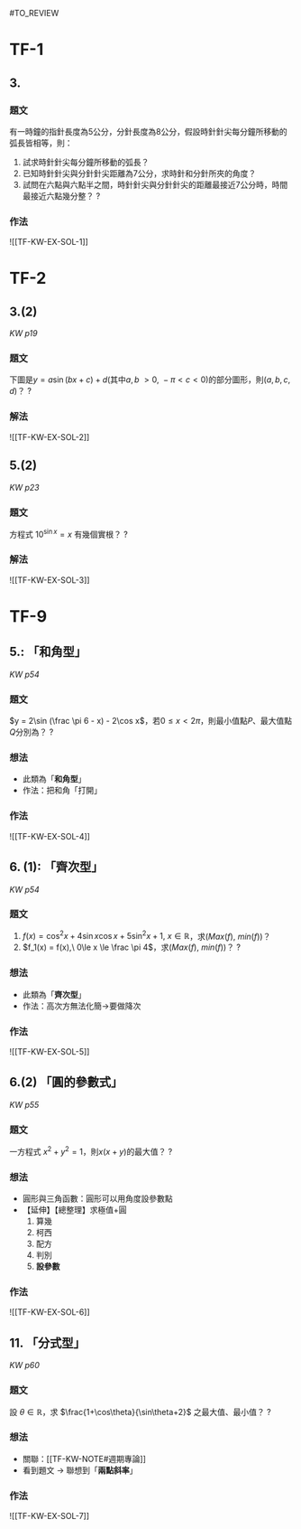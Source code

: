 #TO_REVIEW 
# TF-1

## 3.
### 題文
有一時鐘的指針長度為5公分，分針長度為8公分，假設時針針尖每分鐘所移動的弧長皆相等，則：
1. 試求時針針尖每分鐘所移動的弧長？
2. 已知時針針尖與分針針尖距離為7公分，求時針和分針所夾的角度？
3. 試問在六點與六點半之間，時針針尖與分針針尖的距離最接近7公分時，時間最接近六點幾分整？
?
### 作法
![[TF-KW-EX-SOL-1]]

# TF-2

## 3.(2)
*KW p19*
### 題文
下圖是$y = a\sin(bx+c)+d$(其中$a,b\ \gt 0,\ -\pi \lt c \lt 0$)的部分圖形，則$(a,b,c,d)$？
?
### 解法
![[TF-KW-EX-SOL-2]]

## 5.(2)
*KW p23*
### 題文
方程式 $10^{\sin x} = x$ 有幾個實根？
?
### 解法
![[TF-KW-EX-SOL-3]]

# TF-9

## 5.: 「和角型」
*KW p54*
### 題文
$y = 2\sin (\frac \pi 6 - x) - 2\cos x$，若$0\le x \lt 2\pi$，則最小值點$P$、最大值點$Q$分別為？
?
### 想法
- 此類為「**和角型**」
- 作法：把和角「打開」
### 作法
![[TF-KW-EX-SOL-4]]

## 6. (1): 「齊次型」
*KW p54*
### 題文
1. $f(x) = \cos^2 x + 4\sin x\cos x + 5\sin^2 x + 1,\ x \in \mathbb R$，求$(Max(f),\ min(f))$？
2. $f_1(x) = f(x),\ 0\le x \le \frac \pi 4$，求$(Max(f),\ min(f))$？
?
### 想法
- 此類為「**齊次型**」
- 作法：高次方無法化簡->要做降次
### 作法
![[TF-KW-EX-SOL-5]]

## 6.(2) 「圓的參數式」
*KW p55*
### 題文
一方程式 $x^2+ y^2 = 1$，則$x(x+y)$的最大值？
?
### 想法
- 圓形與三角函數：圓形可以用角度設參數點
- 【延伸】【總整理】求極值+圓
	1. 算幾
	2. 柯西
	3. 配方
	4. 判別
	5. **設參數**
### 作法
![[TF-KW-EX-SOL-6]]

## 11. 「分式型」
*KW p60*
### 題文
設 $\theta \in \mathbb R$，求 $\frac{1+\cos\theta}{\sin\theta+2}$ 之最大值、最小值？
?
### 想法
- 關聯：[[TF-KW-NOTE#週期專論]]
- 看到題文 -> 聯想到「**兩點斜率**」
### 作法
![[TF-KW-EX-SOL-7]]